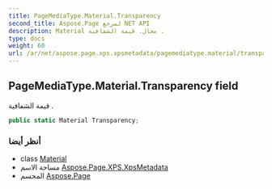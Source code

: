 ```yaml
---
title: PageMediaType.Material.Transparency
second_title: Aspose.Page لمرجع NET API
description: Material مجال. قيمة الشفافية .
type: docs
weight: 60
url: /ar/net/aspose.page.xps.xpsmetadata/pagemediatype.material/transparency/
---
```

## PageMediaType.Material.Transparency field

قيمة الشفافية .

```csharp
public static Material Transparency;
```

### أنظر أيضا

* class [Material](../)
* مساحة الاسم [Aspose.Page.XPS.XpsMetadata](../../pagemediatype.material/)
* المجسم [Aspose.Page](../../../)


